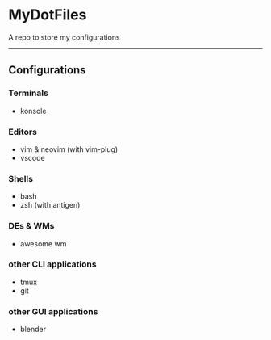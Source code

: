 # MyDotFiles

A repo to store my configurations

---

## Configurations

### Terminals

- konsole

### Editors

- vim & neovim (with vim-plug)
- vscode

### Shells

- bash
- zsh (with antigen)

### DEs & WMs

- awesome wm

### other CLI applications

- tmux
- git

### other GUI applications

- blender
